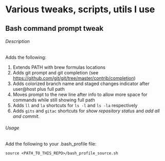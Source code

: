 # Various tweaks, scripts, utils I use

## Bash command prompt tweak

###### Description

Adds the following:

1. Extends PATH with brew formulas locations
1. Adds git prompt and git completion (see https://github.com/git/git/tree/master/contrib/completion) 
1. Adds colorized branch name and staged changes indicator after user@host plus full path
1. Moves prompt to the new line after info to allow more space for commands while still showing full path
1. Adds `ll` and `la` shortcuts for `ls -l` and `ls -la` respectively
1. Adds `gits` and `gitac` shortcuts for *show repository status* and *add all and commit*.

###### Usage

Add the following to your .bash_profile file:
```
source <PATH_TO_THIS_REPO>/bash_profile_source.sh
```
